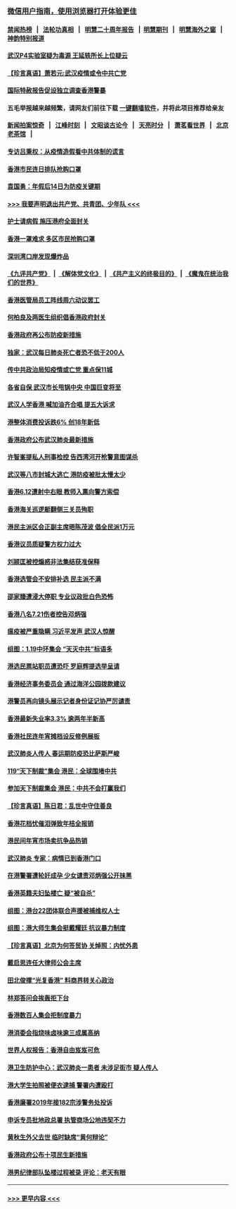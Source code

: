 ### [微信用户指南，使用浏览器打开体验更佳](https://github.com/gfw-breaker/banned-news1/blob/master/indexes/wechat-guide.md?t=0)
#### [禁闻热榜](热点新闻.md?t=0)  &nbsp;&nbsp;|&nbsp;&nbsp; [法轮功真相](https://github.com/gfw-breaker/truth/blob/master/README.md?t=0) &nbsp;&nbsp;|&nbsp;&nbsp; [明慧二十周年报告](https://github.com/gfw-breaker/mh-reports/blob/master/README.md?t=0) &nbsp;&nbsp;|&nbsp;&nbsp;[明慧期刊](https://github.com/gfw-breaker/mh-qikan) &nbsp;&nbsp;|&nbsp;&nbsp; [明慧海外之窗](https://github.com/gfw-breaker/mh-news/blob/master/README.md?t=0) &nbsp;&nbsp;|&nbsp;&nbsp; [神韵特别报道](https://github.com/gfw-breaker/mh-news/blob/master/shenyun.md?t=0)
#### [武汉P4实验室疑为毒源 王延轶所长上位疑云](../pages/nsc415/n11835543.md?t=02030833) 
#### [【珍言真语】萧若元:武汉疫情或令中共亡党](../pages/nsc415/n11829394.md?t=02030833) 
#### [国际特赦报告促设独立调查香港警暴](../pages/nsc415/n11833845.md?t=02030833) 
#### 五毛举报越来越频繁，请网友们前往下载 [一键翻墙软件](https://github.com/gfw-breaker/ssr-accounts)，并将此项目推荐给亲友
#### [新闻拍案惊奇](https://github.com/gfw-breaker/banned-news1/blob/master/pages/link4.md) &nbsp;&nbsp;|&nbsp;&nbsp; [江峰时刻](https://github.com/gfw-breaker/banned-news1/blob/master/pages/link4.md) &nbsp;&nbsp;|&nbsp;&nbsp; [文昭谈古论今](https://github.com/gfw-breaker/banned-news1/blob/master/pages/link4.md) &nbsp;&nbsp;|&nbsp;&nbsp; [天亮时分](https://github.com/gfw-breaker/banned-news1/blob/master/pages/link4.md) &nbsp;&nbsp;|&nbsp;&nbsp; [萧茗看世界](https://github.com/gfw-breaker/banned-news1/blob/master/pages/link4.md) &nbsp;&nbsp;|&nbsp;&nbsp; [北京老茶馆](https://github.com/gfw-breaker/banned-news1/blob/master/pages/link4.md) &nbsp;&nbsp;|&nbsp;&nbsp; 
#### [专访吕秉权：从疫情造假看中共体制的谎言](../pages/nsc415/n11833813.md?t=02030833) 
#### [香港市民连日排队抢购口罩](../pages/nsc415/n11833794.md?t=02030833) 
#### [袁国勇：年假后14日为防疫关键期](../pages/nsc415/n11831088.md?t=02030833) 
#### [>>> 我要声明退出共产党、共青团、少年队 <<<](https://github.com/begood0513/goodnews/blob/master/quit/letter.md) 
#### [护士请病假 施压港府全面封关](../pages/nsc415/n11831030.md?t=02030833) 
#### [香港一罩难求 多区市民抢购口罩](../pages/nsc415/n11831002.md?t=02030833) 
#### [深圳湾口岸发现爆炸品](../pages/nsc415/n11828802.md?t=02030833) 
#### [《九评共产党》](https://github.com/begood0513/9ping.md/blob/master/README.md) &nbsp;|&nbsp; [《解体党文化》](../../../../jtdwh.md/blob/master/README.md)  &nbsp;|&nbsp; [《共产主义的终极目的》](../../../../gczydzjmd.md/blob/master/README.md) &nbsp;|&nbsp; [《魔鬼在统治我们的世界》](../../../../mgztzwmdsj.md/blob/master/README.md) 
#### [香港医管局员工阵线周六动议罢工](../pages/nsc415/n11828762.md?t=02030833) 
#### [何柏良及两医生组织倡香港政府封关](../pages/nsc415/n11828749.md?t=02030833) 
#### [香港政府再公布防疫新措施](../pages/nsc415/n11828716.md?t=02030833) 
#### [独家：武汉每日肺炎死亡者恐不低于200人](../pages/nsc415/n11828240.md?t=02030833) 
#### [传中共政治局知疫情或亡党 重点保11城](../pages/nsc415/n11828145.md?t=02030833) 
#### [各省自保 武汉市长甩锅中央 中国巨变将至](../pages/nsc415/n11828021.md?t=02030833) 
#### [武汉人学香港 喊加油齐合唱 提五大诉求](../pages/nsc415/n11827046.md?t=02030833) 
#### [港整体消费投诉跌6% 创18年新低](../pages/nsc415/n11817280.md?t=02030833) 
#### [香港政府公布武汉肺炎最新措施](../pages/nsc415/n11817152.md?t=02030833) 
#### [许智峯提私人刑事检控 告西湾河开枪警意图谋杀](../pages/nsc415/n11817132.md?t=02030833) 
#### [武汉等八市封城大逃亡 港防疫被批太慢太少](../pages/nsc415/n11817058.md?t=02030833) 
#### [香港6.12遭射中右眼 教师入禀向警方索偿](../pages/nsc415/n11814678.md?t=02030833) 
#### [香港海关巡逻艇翻侧三关员殉职](../pages/nsc415/n11814604.md?t=02030833) 
#### [港民主派区会正副主席晤陈茂波 倡全民派1万元](../pages/nsc415/n11814582.md?t=02030833) 
#### [香港议员质疑警方权力过大](../pages/nsc415/n11814560.md?t=02030833) 
#### [刘颕匡被控煽惑非法集结获准保释](../pages/nsc415/n11811727.md?t=02030833) 
#### [香港选管会不安排补选 民主派不满](../pages/nsc415/n11811691.md?t=02030833) 
#### [邵家臻遭浸大停职 专业议政批白色恐怖](../pages/nsc415/n11811670.md?t=02030833) 
#### [香港八名7.21伤者控告邓炳强](../pages/nsc415/n11811623.md?t=02030833) 
#### [瘟疫被严重隐瞒 习近平发声 武汉人惊醒](../pages/nsc415/n11811186.md?t=02030833) 
#### [组图：1.19中环集会 “天灭中共”标语多](../pages/nsc415/n11809514.md?t=02030833) 
#### [港选民票站职员遭恐吓 罗庭辉提选举呈请](../pages/nsc415/n11808914.md?t=02030833) 
#### [香港经济事务委员会 通过海洋公园拨款建议](../pages/nsc415/n11808906.md?t=02030833) 
#### [港警员再向镜头展示记者身份证记协严厉谴责](../pages/nsc415/n11808888.md?t=02030833) 
#### [香港最新失业率3.3% 逾两年半新高](../pages/nsc415/n11808887.md?t=02030833) 
#### [香港社民连年宵摊档设反修例展板](../pages/nsc415/n11808857.md?t=02030833) 
#### [武汉肺炎人传人 春运期防疫恐比萨斯严峻](../pages/nsc415/n11808739.md?t=02030833) 
#### [119“天下制裁”集会 港民：全球围堵中共](../pages/nsc415/n11806318.md?t=02030833) 
#### [参加天下制裁集会 港民：中共不会打赢我们](../pages/nsc415/n11806596.md?t=02030833) 
#### [【珍言真语】陈日君：乱世中守住善良](../pages/nsc415/n11806247.md?t=02030833) 
#### [香港花档忧催泪弹致年桔全报销](../pages/nsc415/n11806130.md?t=02030833) 
#### [港民间年宵市场卖抗争品热销](../pages/nsc415/n11806073.md?t=02030833) 
#### [武汉肺炎 专家：病情已到香港门口](../pages/nsc415/n11806020.md?t=02030833) 
#### [在港警署遭轮奸成孕 少女谴责邓炳强公开抹黑](../pages/nsc415/n11805981.md?t=02030833) 
#### [香港英籍夫妇坠楼亡 疑“被自杀”](../pages/nsc415/n11805937.md?t=02030833) 
#### [组图：港台22团体联合声援被捕维权人士](../pages/nsc415/n11801834.md?t=02030833) 
#### [组图：港大师生集会挺戴耀廷 抗议暴力制度](../pages/nsc415/n11799298.md?t=02030833) 
#### [【珍言真语】北京为何签贸协 关焯照：内忧外患](../pages/nsc415/n11799790.md?t=02030833) 
#### [戴启思连任大律师公会主席](../pages/nsc415/n11799306.md?t=02030833) 
#### [田北俊撑“光复香港” 料商界转关心政治](../pages/nsc415/n11799287.md?t=02030833) 
#### [林郑答问会挨轰拒下台](../pages/nsc415/n11799261.md?t=02030833) 
#### [香港数百人集会拒制度暴力](../pages/nsc415/n11796941.md?t=02030833) 
#### [港消委会指烧味卤味逾三成属高纳](../pages/nsc415/n11796815.md?t=02030833) 
#### [世界人权报告：香港自由岌岌可危](../pages/nsc415/n11796873.md?t=02030833) 
#### [港卫生防护中心：武汉肺炎一患者 未涉足街市 疑人传人](../pages/nsc415/n11796789.md?t=02030833) 
#### [港大学生拍照被便衣逮捕 警署内遭殴打](../pages/nsc415/n11794174.md?t=02030833) 
#### [香港廉署2019年接182宗涉警务处投诉](../pages/nsc415/n11793899.md?t=02030833) 
#### [申诉专员批地政总署 执管商场公地违契不力](../pages/nsc415/n11793854.md?t=02030833) 
#### [黄秋生外父去世 临时缺席“黄何辩论”](../pages/nsc415/n11793859.md?t=02030833) 
#### [香港政府公布十项民生新措施](../pages/nsc415/n11793826.md?t=02030833) 
#### [港男纪律部队坠楼过程被录 评论：老天有眼](../pages/nsc415/n11793546.md?t=02030833) 

----
#### [ >>> 更早内容 <<< ](../indexes/nsc415-earlier.md)
